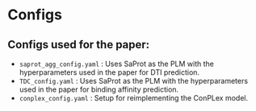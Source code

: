 # Configs

## Configs used for the paper:
- `saprot_agg_config.yaml` : Uses SaProt as the PLM with the hyperparameters used in the paper for DTI prediction.
- `TDC_config.yaml` : Uses SaProt as the PLM with the hyperparameters used in the paper for binding affinity prediction.
- `conplex_config.yaml` : Setup for reimplementing the ConPLex model.

